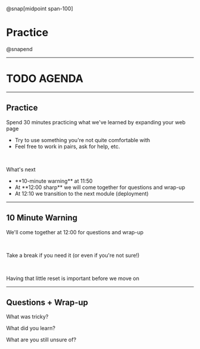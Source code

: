 @snap[midpoint span-100]

# Practice

@snapend

---

# TODO AGENDA

---

## Practice

Spend 30 minutes practicing what we've learned by expanding your web page
<ul class="small">
<li>Try to use something you're not quite comfortable with</li>
<li>Feel free to work in pairs, ask for help, etc.</li>
</ul>

<br>

What's next
<ul class="small">
<li>**10-minute warning** at 11:50</li>
<li>At **12:00 sharp** we will come together for questions and wrap-up</li>
<li>At 12:10 we transition to the next module (deployment)</li>
</ul>

---

## 10 Minute Warning

We'll come together at 12:00 for questions and wrap-up

<br>

Take a break if you need it (or even if you're not sure!)

<br>

Having that little reset is important before we move on

---

## Questions + Wrap-up

What was tricky?

What did you learn?

What are you still unsure of?